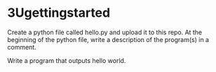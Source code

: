 # 3Ugettingstarted
Create a python file called hello.py and upload it to this repo.  At the beginning of the python file, write a description of the program(s) in a comment.

Write a program that outputs hello world.
